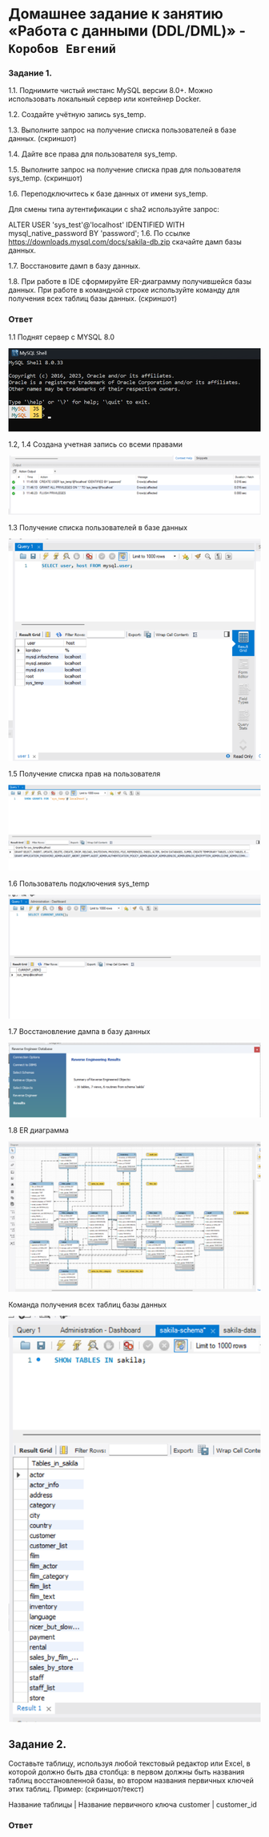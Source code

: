  # Домашнее задание к занятию «Работа с данными (DDL/DML)» - `Коробов Евгений`

### Задание 1.
1.1. Поднимите чистый инстанс MySQL версии 8.0+. Можно использовать локальный сервер или контейнер Docker.

1.2. Создайте учётную запись sys_temp.

1.3. Выполните запрос на получение списка пользователей в базе данных. (скриншот)

1.4. Дайте все права для пользователя sys_temp.

1.5. Выполните запрос на получение списка прав для пользователя sys_temp. (скриншот)

1.6. Переподключитесь к базе данных от имени sys_temp.

Для смены типа аутентификации с sha2 используйте запрос:

ALTER USER 'sys_test'@'localhost' IDENTIFIED WITH mysql_native_password BY 'password';
1.6. По ссылке https://downloads.mysql.com/docs/sakila-db.zip скачайте дамп базы данных.

1.7. Восстановите дамп в базу данных.

1.8. При работе в IDE сформируйте ER-диаграмму получившейся базы данных. При работе в командной строке используйте команду для получения всех таблиц базы данных. (скриншот)
### Ответ
1.1 Поднят сервер с MYSQL 8.0

![3](https://github.com/nespaces/sdb-homeworks/blob/main/img/sql/1.png)

1.2, 1.4 Создана учетная запись со всеми правами

![3](https://github.com/nespaces/sdb-homeworks/blob/main/img/sql/2.png)

1.3 Получение списка пользователей в базе данных

![3](https://github.com/nespaces/sdb-homeworks/blob/main/img/sql/3.png)

1.5 Получение списка прав на пользователя

![3](https://github.com/nespaces/sdb-homeworks/blob/main/img/sql/4.png)

1.6 Пользователь подключения sys_temp

![3](https://github.com/nespaces/sdb-homeworks/blob/main/img/sql/5.png)

1.7 Восстановление дампа в базу данных

![3](https://github.com/nespaces/sdb-homeworks/blob/main/img/sql/6.png)

1.8 ER диаграмма

![3](https://github.com/nespaces/sdb-homeworks/blob/main/img/sql/7.png)

Команда получения всех таблиц базы данных

![3](https://github.com/nespaces/sdb-homeworks/blob/main/img/sql/8.png)

## Задание 2. 
Составьте таблицу, используя любой текстовый редактор или Excel, в которой должно быть два столбца: в первом должны быть названия таблиц восстановленной базы, во втором названия первичных ключей этих таблиц. Пример: (скриншот/текст)

Название таблицы | Название первичного ключа
customer         | customer_id

### Ответ
```

```
